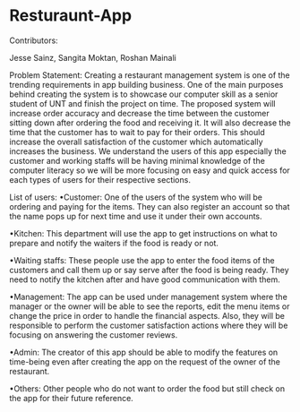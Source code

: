 # Resturaunt-App

Contributors:

Jesse Sainz, Sangita Moktan, Roshan Mainali


Problem Statement:
	Creating a restaurant management system is one of the trending requirements in app building business. One of the main purposes behind creating the system is to showcase our computer skill as a senior student of UNT and finish the project on time. The proposed system will increase order accuracy and decrease the time between the customer sitting down after ordering the food and receiving it. It will also decrease the time that the customer has to wait to pay for their orders. This should increase the overall satisfaction of the customer which automatically increases the business.
	We understand the users of this app especially the customer and working staffs will be having minimal knowledge of the computer literacy so we will be more focusing on easy and quick access for each types of users for their respective sections. 

List of users:
•Customer: 
	One of the users of the system who will be ordering and paying for the items. They can also register an account so that the name pops up for next time and use it under their own accounts. 
	
•Kitchen:
	This department will use the app to get instructions on what to prepare and notify the waiters if the food is ready or not.
	
•Waiting staffs:
	These people use the app to enter the food items of the customers and call them up or say serve after the food is being ready. They need to notify the kitchen after and have good communication with them.
	
•Management:
	The app can be used under management system where the manager or the owner will be able to see the reports, edit the menu items or change the price in order to handle the financial aspects. Also, they will be responsible to perform the customer satisfaction actions where they will be focusing on answering the customer reviews.

•Admin:
	The creator of this app should be able to modify the features on time-being even after creating the app on the request of the owner of the restaurant. 
	
•Others: 
Other people who do not want to order the food but still check on the app for their future reference.


